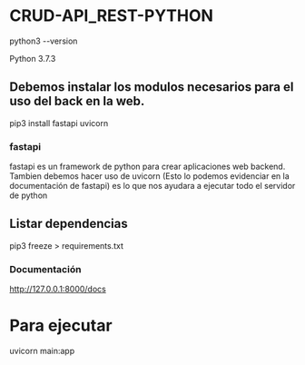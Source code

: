 # CRUD-API_REST-PYTHON

python3 --version

Python 3.7.3

## Debemos instalar los modulos necesarios para el uso del back en la web.
pip3 install fastapi uvicorn

### fastapi
fastapi es un framework de python para crear aplicaciones web backend. Tambien debemos hacer uso de uvicorn (Esto lo podemos evidenciar en la documentación de fastapi) es lo que nos ayudara a ejecutar todo el servidor de python

## Listar dependencias
pip3 freeze > requirements.txt

### Documentación
http://127.0.0.1:8000/docs

# Para ejecutar
uvicorn main:app



